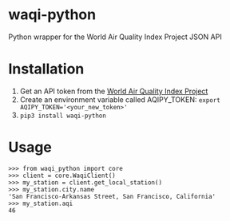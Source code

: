 # waqi-python
Python wrapper for the World Air Quality Index Project JSON API

# Installation
1. Get an API token from the [World Air Quality Index Project](https://aqicn.org/data-platform/token/#/)
2. Create an environment variable called AQIPY_TOKEN:
`export AQIPY_TOKEN='<your_new_token>'`
3. `pip3 install waqi-python`

# Usage
```
>>> from waqi_python import core
>>> client = core.WaqiClient()
>>> my_station = client.get_local_station()
>>> my_station.city.name
'San Francisco-Arkansas Street, San Francisco, California'
>>> my_station.aqi
46
```

